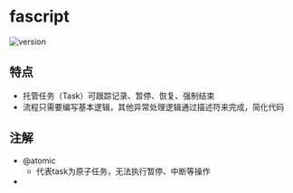 # fascript

![version](https://img.shields.io/badge/dynamic/toml?url=https%3A%2F%2Fraw.githubusercontent.com%2Ffawdlstty%2Ffascript%2Fmain%2Ffas%2FCargo.toml&query=package.version&label=version)

## 特点

- 托管任务（Task）可跟踪记录、暂停、恢复、强制结束
- 流程只需要编写基本逻辑，其他异常处理逻辑通过描述符来完成，简化代码

## 注解

- @atomic
  + 代表task为原子任务，无法执行暂停、中断等操作
- 
